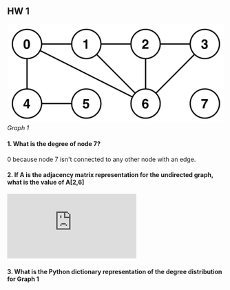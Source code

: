 ## HW 1

![](https://github.com/Naturalenemy07/Algo/blob/main/undirgraph.jpg)
*Graph 1*

#### 1. What is the degree of node 7?
0 because node 7 isn't connected to any other node with an edge.
#### 2. If A is the adjacency matrix representation for the undirected graph, what is the value of A[2,6]

![equation](https://latex.codecogs.com/svg.latex?%5Cbegin%7Bbmatrix%7D%200%201%200%200%201%200%201%200%20%5C%5C%201%200%201%200%200%200%201%200%20%5C%5C%200%201%200%201%200%200%201%200%20%5C%5C%200%200%201%200%200%200%201%200%20%5C%5C%201%200%200%200%200%200%200%200%20%5C%5C%200%200%200%200%201%200%200%200%20%5C%5C%201%201%201%201%200%200%200%200%20%5C%5C%200%200%200%200%200%200%200%200%20%5Cend%7Bbmatrix%7D)

#### 3. What is the Python dictionary representation of the degree distribution  for Graph 1
